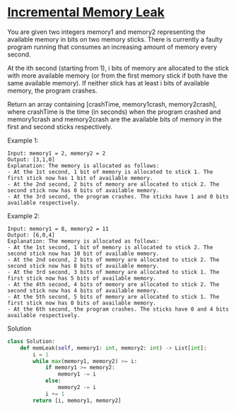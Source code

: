 # [Incremental Memory Leak](https://leetcode.com/problems/incremental-memory-leak/description/)

You are given two integers memory1 and memory2 representing the available memory in bits on two memory sticks. There is 
currently a faulty program running that consumes an increasing amount of memory every second.

At the ith second (starting from 1), i bits of memory are allocated to the stick with more available memory (or from the
first memory stick if both have the same available memory). If neither stick has at least i bits of available memory, 
the program crashes.

Return an array containing [crashTime, memory1crash, memory2crash], where crashTime is the time (in seconds) when the 
program crashed and memory1crash and memory2crash are the available bits of memory in the first and second sticks 
respectively.

Example 1:
```
Input: memory1 = 2, memory2 = 2
Output: [3,1,0]
Explanation: The memory is allocated as follows:
- At the 1st second, 1 bit of memory is allocated to stick 1. The first stick now has 1 bit of available memory.
- At the 2nd second, 2 bits of memory are allocated to stick 2. The second stick now has 0 bits of available memory.
- At the 3rd second, the program crashes. The sticks have 1 and 0 bits available respectively.
```
Example 2:
```
Input: memory1 = 8, memory2 = 11
Output: [6,0,4]
Explanation: The memory is allocated as follows:
- At the 1st second, 1 bit of memory is allocated to stick 2. The second stick now has 10 bit of available memory.
- At the 2nd second, 2 bits of memory are allocated to stick 2. The second stick now has 8 bits of available memory.
- At the 3rd second, 3 bits of memory are allocated to stick 1. The first stick now has 5 bits of available memory.
- At the 4th second, 4 bits of memory are allocated to stick 2. The second stick now has 4 bits of available memory.
- At the 5th second, 5 bits of memory are allocated to stick 1. The first stick now has 0 bits of available memory.
- At the 6th second, the program crashes. The sticks have 0 and 4 bits available respectively.
```
Solution
```python
class Solution:
    def memLeak(self, memory1: int, memory2: int) -> List[int]:
        i = 1
        while max(memory1, memory2) >= i:
            if memory1 >= memory2:
                memory1 -= i
            else:
                memory2 -= i
            i += 1
        return [i, memory1, memory2]
```
